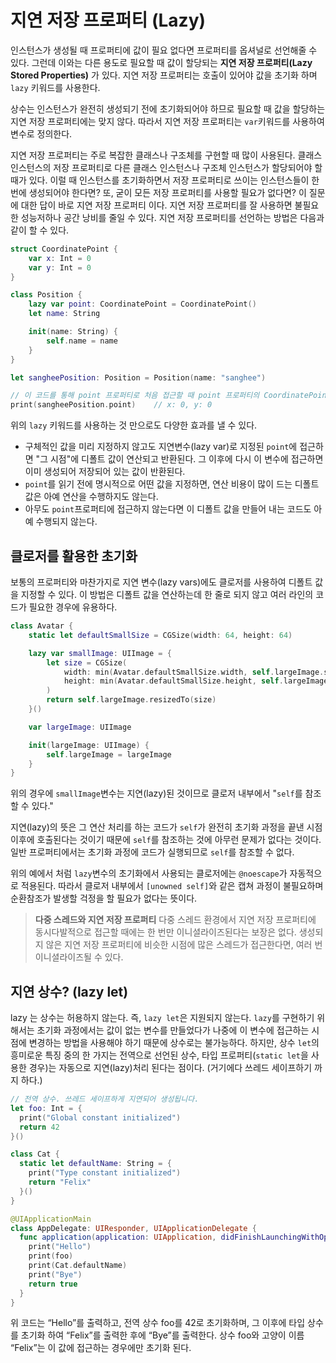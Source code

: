 # 지연 저장 프로퍼티 (Lazy)
인스턴스가 생성될 때 프로퍼티에 값이 필요 없다면 프로퍼티를 옵셔널로 선언해줄 수 있다. 그런데 이와는 다른 용도로 필요할 때 값이 할당되는 **지연 저장 프로퍼티(Lazy Stored Properties)** 가 있다. 지연 저장 프로퍼티는 호출이 있어야 값을 초기화 하며 `lazy` 키워드를 사용한다.

상수는 인스턴스가 완전히 생성되기 전에 초기화되어야 하므로 필요할 때 값을 할당하는 지연 저장 프로퍼티에는 맞지 않다. 따라서 지연 저장 프로퍼티는 `var`키워드를 사용하여 변수로 정의한다.

지연 저장 프로퍼티는 주로 복잡한 클래스나 구조체를 구현할 때 많이 사용된다. 클래스 인스턴스의 저장 프로퍼티로 다른 클래스 인스턴스나 구조체 인스턴스가 할당되어야 할 때가 있다. 이럴 때 인스턴스를 초기화하면서 저장 프로퍼티로 쓰이는 인스턴스들이 한 번에 생성되어야 한다면? 또, 굳이 모든 저장 프로퍼티를 사용할 필요가 없다면? 이 질문에 대한 답이 바로 지연 저장 프로퍼티 이다. 지연 저장 프로퍼티를 잘 사용하면 불필요한 성능저하나 공간 낭비를 줄일 수 있다. 지연 저장 프로퍼티를 선언하는 방법은 다음과 같이 할 수 있다.

```swift
struct CoordinatePoint {
	var x: Int = 0 
	var y: Int = 0
}

class Position {
	lazy var point: CoordinatePoint = CoordinatePoint()
	let name: String

	init(name: String) {
		self.name = name
	}
}

let sangheePosition: Position = Position(name: "sanghee")

// 이 코드를 통해 point 프로퍼티로 처음 접근할 때 point 프로퍼티의 CoordinatePoint가 생성된다.
print(sangheePosition.point)	// x: 0, y: 0
```
위의 `lazy` 키워드를 사용하는 것 만으로도 다양한 효과를 낼 수 있다.
- 구체적인 값을 미리 지정하지 않고도 지연변수(lazy var)로 지정된 `point`에 접근하면 "그 시점"에 디폴트 값이 연산되고 반환된다. 그 이후에 다시 이 변수에 접근하면 이미 생성되어 저장되어 있는 값이 반환된다.
- `point`를 읽기 전에 명시적으로 어떤 값을 지정하면, 연산 비용이 많이 드는 디폴트 값은 아예 연산을 수행하지도 않는다. 
- 아무도 `point`프로퍼티에 접근하지 않는다면 이 디폴트 값을 만들어 내는 코드도 아예 수행되지 않는다.

## 클로저를 활용한 초기화
보통의 프로퍼티와 마찬가지로 지연 변수(lazy vars)에도 클로저를 사용하여 디폴트 값을 지정할 수 있다. 이 방법은 디폴트 값을 연산하는데 한 줄로 되지 않고 여러 라인의 코드가 필요한 경우에 유용하다.

```swift
class Avatar {
	static let defaultSmallSize = CGSize(width: 64, height: 64)

	lazy var smallImage: UIImage = {
		let size = CGSize(
			width: min(Avatar.defaultSmallSize.width, self.largeImage.size.width),
			height: min(Avatar.defaultSmallSize.height, self.largeImage.size.height)
		)
		return self.largeImage.resizedTo(size)
	}()

	var largeImage: UIImage

	init(largeImage: UIImage) {
		self.largeImage = largeImage
	}
}
```
위의 경우에 `smallImage`변수는 지연(lazy)된 것이므로 클로저 내부에서 "`self`를 참조할 수 있다."

지연(lazy)의 뜻은 그 연산 처리를 하는 코드가 `self`가 완전히 초기화 과정을 끝낸 시점 이후에 호출된다는 것이기 때문에 `self`를 참조하는 것에 아무런 문제가 없다는 것이다. 일반 프로퍼티에서는 초기화 과정에 코드가 실행되므로 `self`를 참조할 수 없다.

위의 예에서 처럼 `lazy`변수의 초기화에서 사용되는 클로저에는 `@noescape`가 자동적으로 적용된다. 따라서 클로저 내부에서 `[unowned self]`와 같은 캡쳐 과정이 불필요하며 순환참조가 발생할 걱정을 할 필요가 없다는 뜻이다. 


> **다중 스레드와 지연 저장 프로퍼티**
> 다중 스레드 환경에서 지연 저장 프로퍼티에 동시다발적으로 접근할 때에는 한 번만 이니셜라이즈된다는 보장은 없다. 생성되지 않은 지연 저장 프로퍼티에 비슷한 시점에 많은 스레드가 접근한다면, 여러 번 이니셜라이즈될 수 있다. 

## 지연 상수? (lazy let)
lazy 는 상수는 허용하지 않는다. 즉, `lazy let`은 지원되지 않는다. `lazy`를 구현하기 위해서는 초기화 과정에서는 값이 없는 변수를 만들었다가 나중에 이 변수에 접근하는 시점에 변경하는 방법을 사용해야 하기 때문에 상수로는 불가능하다. 
하지만, 상수 `let`의 흥미로운 특징 중의 한 가지는 전역으로 선언된 상수, 타입 프로퍼티(`static let`을 사용한 경우)는 자동으로 지연(lazy)처리 된다는 점이다. (거기에다 쓰레드 세이프하기 까지 하다.)

```swift
// 전역 상수. 쓰레드 세이프하게 지연되어 생성됩니다.
let foo: Int = {
  print("Global constant initialized")
  return 42
}()

class Cat {
  static let defaultName: String = {
    print("Type constant initialized")
    return "Felix"
  }()
}

@UIApplicationMain
class AppDelegate: UIResponder, UIApplicationDelegate {
  func application(application: UIApplication, didFinishLaunchingWithOptions launchOptions: [NSObject: AnyObject]?) -> Bool {
    print("Hello")
    print(foo)
    print(Cat.defaultName)
    print("Bye")
    return true
  }
}
```
위 코드는 “Hello”를 출력하고, 전역 상수 foo를 42로 초기화하며, 그 이후에 타입 상수를 초기화 하여 “Felix”를 출력한 후에 “Bye”를 출력한다. 상수 foo와 고양이 이름 “Felix”는 이 값에 접근하는 경우에만 초기화 된다.